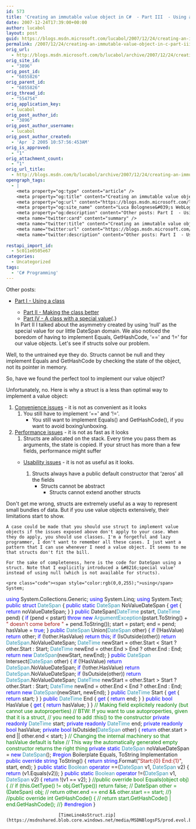 ```yaml
---
id: 573
title: 'Creating an immutable value object in C#  - Part III  - Using a struct'
date: 2007-12-24T17:39:00+00:00
author: lucabol
layout: post
guid: https://blogs.msdn.microsoft.com/lucabol/2007/12/24/creating-an-immutable-value-object-in-c-part-iii-using-a-struct/
permalink: /2007/12/24/creating-an-immutable-value-object-in-c-part-iii-using-a-struct/
orig_url:
  - http://blogs.msdn.microsoft.com/b/lucabol/archive/2007/12/24/creating-an-immutable-value-object-in-c-part-iii-using-a-struct.aspx
orig_site_id:
  - "3896"
orig_post_id:
  - "6855826"
orig_parent_id:
  - "6855826"
orig_thread_id:
  - "554754"
orig_application_key:
  - lucabol
orig_post_author_id:
  - "3896"
orig_post_author_username:
  - lucabol
orig_post_author_created:
  - 'Apr  2 2005 10:57:56:453AM'
orig_is_approved:
  - "1"
orig_attachment_count:
  - "1"
orig_url_title:
  - http://blogs.msdn.com/b/lucabol/archive/2007/12/24/creating-an-immutable-value-object-in-c-part-iii-using-a-struct.aspx
opengraph_tags:
  - |
    <meta property="og:type" content="article" />
    <meta property="og:title" content="Creating an immutable value object in C#  - Part III  - Using a struct" />
    <meta property="og:url" content="https://blogs.msdn.microsoft.com/lucabol/2007/12/24/creating-an-immutable-value-object-in-c-part-iii-using-a-struct/" />
    <meta property="og:site_name" content="Luca Bolognese&#039;s WebLog" />
    <meta property="og:description" content="Other posts: Part I  - Using a class Part II  - Making the class better Part IV  - A class with a special value In Part II I talked about the asymmetry created by using &#8216;null' as the special value for our little DateSpan domain. We also noticed the boredom of having to implement Equals,..." />
    <meta name="twitter:card" content="summary" />
    <meta name="twitter:title" content="Creating an immutable value object in C#  - Part III  - Using a struct" />
    <meta name="twitter:url" content="https://blogs.msdn.microsoft.com/lucabol/2007/12/24/creating-an-immutable-value-object-in-c-part-iii-using-a-struct/" />
    <meta name="twitter:description" content="Other posts: Part I  - Using a class Part II  - Making the class better Part IV  - A class with a special value In Part II I talked about the asymmetry created by using &#8216;null' as the special value for our little DateSpan domain. We also noticed the boredom of having to implement Equals,..." />
    
restapi_import_id:
  - 5c011e0505e67
categories:
  - Uncategorized
tags:
  - 'C# Programming'
---
```

Other posts:

  * [Part I  - Using a class](http://blogs.msdn.com/lucabol/archive/2007/12/03/creating-an-immutable-value-object-in-c-part-i-using-a-class.aspx) 
      * [Part II  - Making the class better](http://blogs.msdn.com/lucabol/archive/2007/12/06/creating-an-immutable-value-object-in-c-part-ii-making-the-class-better.aspx)
      * [Part IV  - A class with a special value](http://blogs.msdn.com/lucabol/){.}</ul> 
    In Part II I talked about the asymmetry created by using &#8216;null' as the special value for our little DateSpan domain. We also noticed the boredom of having to implement Equals, GetHashCode, &#8216;==' and &#8216;!=' for our value objects. Let's see if structs solve our problem.
    
    Well, to the untrained eye they do. Structs cannot be null and they implement Equals and GetHashCode by checking the state of the object, not its pointer in memory.
    
    So, have we found the perfect tool to implement our value object?
    
    Unfortunately, no. Here is why a struct is a less than optimal way to implement a value object:
    
      1. <u>Convenience issues</u>  - it is not as convenient as it looks 
          1. You still have to implement &#8216;==' and &#8216;!='. 
              * You still want to implement Equals() and GetHashCode(), if you want to avoid boxing/unboxing.</ol> 
              * <u>Performance issues</u>  - it is not as fast as it looks 
                  1. Structs are allocated on the stack. Every time you pass them as arguments, the state is copied. If your struct has more than a few fields, performance might suffer
                  * <u>Usability issues</u>  - it is not as useful as it looks. 
                      1. Structs always have a public default constructor that &#8216;zeros' all the fields 
                          * Structs cannot be abstract 
                              * Structs cannot extend another structs</ol> </ol> 
                        Don't get me wrong, structs are extremely useful as a way to represent small bundles of data. But if you use value objects extensively, their limitations start to show.
                        
                        A case could be made that you should use struct to implement value objects if the issues exposed above don't apply to your case. When they do apply, you should use classes. I'm a forgetful and lazy programmer, I don't want to remember all these cases. I just want a pattern that I can use whenever I need a value object. It seems to me that structs don't fit the bill.
                        
                        For the sake of completeness, here is the code for DateSpan using a struct. Note that I explicitly introduced a &#8216;special value' instead of using null (which is not available for structs).
                        
                        <pre class="code"><span style="color:rgb(0,0,255);">using</span> System;
<span style="color:rgb(0,0,255);">using</span> System.Collections.Generic;
<span style="color:rgb(0,0,255);">using</span> System.Linq;
<span style="color:rgb(0,0,255);">using</span> System.Text;
<span style="color:rgb(0,0,255);">public</span> <span style="color:rgb(0,0,255);">struct</span> <span style="color:rgb(43,145,175);">DateSpan</span> {
    <span style="color:rgb(0,0,255);">public</span> <span style="color:rgb(0,0,255);">static</span> <span style="color:rgb(43,145,175);">DateSpan</span> NoValueDateSpan { <span style="color:rgb(0,0,255);">get</span> { <span style="color:rgb(0,0,255);">return</span> noValueDateSpan; } }
    <span style="color:rgb(0,0,255);">public</span> DateSpan(<span style="color:rgb(43,145,175);">DateTime</span> pstart, <span style="color:rgb(43,145,175);">DateTime</span> pend) {
        <span style="color:rgb(0,0,255);">if</span> (pend &lt; pstart)
            <span style="color:rgb(0,0,255);">throw</span> <span style="color:rgb(0,0,255);">new</span> <span style="color:rgb(43,145,175);">ArgumentException</span>(pstart.ToString() + <span style="color:rgb(163,21,21);">" doesn't come before "</span> + pend.ToString());
        start = pstart;
        end = pend;
        hasValue = <span style="color:rgb(0,0,255);">true</span>;
    }
    <span style="color:rgb(0,0,255);">public</span> <span style="color:rgb(43,145,175);">DateSpan</span> Union(<span style="color:rgb(43,145,175);">DateSpan</span> other) {
        <span style="color:rgb(0,0,255);">if</span> (!HasValue)
            <span style="color:rgb(0,0,255);">return</span> other;
        <span style="color:rgb(0,0,255);">if</span> (!other.HasValue)
            <span style="color:rgb(0,0,255);">return</span> <span style="color:rgb(0,0,255);">this</span>;
        <span style="color:rgb(0,0,255);">if</span> (IsOutside(other))
            <span style="color:rgb(0,0,255);">return</span> <span style="color:rgb(43,145,175);">DateSpan</span>.NoValueDateSpan;
        <span style="color:rgb(43,145,175);">DateTime</span> newStart = other.Start &lt; Start ? other.Start : Start;
        <span style="color:rgb(43,145,175);">DateTime</span> newEnd = other.End &gt; End ? other.End : End;
        <span style="color:rgb(0,0,255);">return</span> <span style="color:rgb(0,0,255);">new</span> <span style="color:rgb(43,145,175);">DateSpan</span>(newStart, newEnd);
    }
    <span style="color:rgb(0,0,255);">public</span> <span style="color:rgb(43,145,175);">DateSpan</span> Intersect(<span style="color:rgb(43,145,175);">DateSpan</span> other) {
        <span style="color:rgb(0,0,255);">if</span> (!HasValue)
            <span style="color:rgb(0,0,255);">return</span> <span style="color:rgb(43,145,175);">DateSpan</span>.NoValueDateSpan;
        <span style="color:rgb(0,0,255);">if</span> (!other.HasValue)
            <span style="color:rgb(0,0,255);">return</span> <span style="color:rgb(43,145,175);">DateSpan</span>.NoValueDateSpan;
        <span style="color:rgb(0,0,255);">if</span> (IsOutside(other))
            <span style="color:rgb(0,0,255);">return</span> <span style="color:rgb(43,145,175);">DateSpan</span>.NoValueDateSpan;
        <span style="color:rgb(43,145,175);">DateTime</span> newStart = other.Start &gt; Start ? other.Start : Start;
        <span style="color:rgb(43,145,175);">DateTime</span> newEnd = other.End &lt; End ? other.End : End;
        <span style="color:rgb(0,0,255);">return</span> <span style="color:rgb(0,0,255);">new</span> <span style="color:rgb(43,145,175);">DateSpan</span>(newStart, newEnd);
    }
    <span style="color:rgb(0,0,255);">public</span> <span style="color:rgb(43,145,175);">DateTime</span> Start { <span style="color:rgb(0,0,255);">get</span> { <span style="color:rgb(0,0,255);">return</span> start; } }
    <span style="color:rgb(0,0,255);">public</span> <span style="color:rgb(43,145,175);">DateTime</span> End { <span style="color:rgb(0,0,255);">get</span> { <span style="color:rgb(0,0,255);">return</span> end; } }
    <span style="color:rgb(0,0,255);">public</span> <span style="color:rgb(0,0,255);">bool</span> HasValue { <span style="color:rgb(0,0,255);">get</span> { <span style="color:rgb(0,0,255);">return</span> hasValue; } }
    <span style="color:rgb(0,128,0);">// Making field explicitely readonly (but cannot use autoproperties)
</span>    <span style="color:rgb(0,128,0);">// BTW: If you want to use autoproperties, given that it is a struct,
</span>    <span style="color:rgb(0,128,0);">// you need to add :this() to the constructor
</span>    <span style="color:rgb(0,0,255);">private</span> <span style="color:rgb(0,0,255);">readonly</span> <span style="color:rgb(43,145,175);">DateTime</span> start;
    <span style="color:rgb(0,0,255);">private</span> <span style="color:rgb(0,0,255);">readonly</span> <span style="color:rgb(43,145,175);">DateTime</span> end;
    <span style="color:rgb(0,0,255);">private</span> <span style="color:rgb(0,0,255);">readonly</span> <span style="color:rgb(0,0,255);">bool</span> hasValue;
    <span style="color:rgb(0,0,255);">private</span> <span style="color:rgb(0,0,255);">bool</span> IsOutside(<span style="color:rgb(43,145,175);">DateSpan</span> other) {
        <span style="color:rgb(0,0,255);">return</span> other.start &gt; end || other.end &lt; start;
    }
    <span style="color:rgb(0,128,0);">// Changing the internal machinery so that hasValue default is false
</span>    <span style="color:rgb(0,128,0);">// This way the automatically generated empty constructor returns the right thing
</span>    <span style="color:rgb(0,0,255);">private</span> <span style="color:rgb(0,0,255);">static</span> <span style="color:rgb(43,145,175);">DateSpan</span> noValueDateSpan = <span style="color:rgb(0,0,255);">new</span> <span style="color:rgb(43,145,175);">DateSpan</span>();
<span style="color:rgb(0,0,255);">    #region</span> Boilerplate Equals, ToString Implementation
    <span style="color:rgb(0,0,255);">public</span> <span style="color:rgb(0,0,255);">override</span> <span style="color:rgb(0,0,255);">string</span> ToString() {
        <span style="color:rgb(0,0,255);">return</span> <span style="color:rgb(0,0,255);">string</span>.Format(<span style="color:rgb(163,21,21);">"Start:{0} End:{1}"</span>, start, end);
    }
    <span style="color:rgb(0,0,255);">public</span> <span style="color:rgb(0,0,255);">static</span> <span style="color:rgb(43,145,175);">Boolean</span> <span style="color:rgb(0,0,255);">operator</span> ==(<span style="color:rgb(43,145,175);">DateSpan</span> v1, <span style="color:rgb(43,145,175);">DateSpan</span> v2) {
        <span style="color:rgb(0,0,255);">return</span> (v1.Equals(v2));
    }
    <span style="color:rgb(0,0,255);">public</span> <span style="color:rgb(0,0,255);">static</span> <span style="color:rgb(43,145,175);">Boolean</span> <span style="color:rgb(0,0,255);">operator</span> !=(<span style="color:rgb(43,145,175);">DateSpan</span> v1, <span style="color:rgb(43,145,175);">DateSpan</span> v2) {
        <span style="color:rgb(0,0,255);">return</span> !(v1 == v2);
    }
    <span style="color:rgb(0,128,0);">//public override bool Equals(object obj) {
</span>    <span style="color:rgb(0,128,0);">//    if (this.GetType() != obj.GetType()) return false;
</span>    <span style="color:rgb(0,128,0);">//    DateSpan other = (DateSpan) obj;
</span>    <span style="color:rgb(0,128,0);">//    return other.end == end && other.start == start;
</span>    <span style="color:rgb(0,128,0);">//}
</span>    <span style="color:rgb(0,128,0);">//public override int GetHashCode() {
</span>    <span style="color:rgb(0,128,0);">//    return start.GetHashCode() | end.GetHashCode();
</span>    <span style="color:rgb(0,128,0);">//}
</span><span style="color:rgb(0,0,255);">    #endregion
</span>}
</pre>
                        
                        
                        
                        [TimeLineAsStruct.zip](https://msdnshared.blob.core.windows.net/media/MSDNBlogsFS/prod.evol.blogs.msdn.com/CommunityServer.Components.PostAttachments/00/06/85/58/26/TimeLineAsStruct.zip)